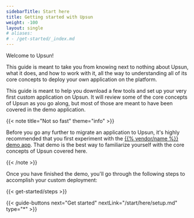 ```yaml
---
sidebarTitle: Start here
title: Getting started with Upsun
weight: -100
layout: single
# aliases:
# - /get-started/_index.md
---
```


Welcome to Upsun!

This guide is meant to take you from knowing next to nothing about Upsun, what it does, and how to work with it, all the way to understanding all of its core concepts to deploy your own application on the platform.

This guide is meant to help you download a few tools and set up your very first custom application on Upsun. 
It will review some of the core concepts of Upsun as you go along, but most of those are meant to have been covered in the demo application.

{{< note title="Not so fast" theme="info" >}}

Before you go any further to migrate an application to Upsun, it's highly recommended that you first experiment with the [{{% vendor/name %}} demo app](https://console.upsun.com/projects/create-project). 
That demo is the best way to familiarize yourself with the core concepts of Upsun covered here.

{{< /note >}}

Once you have finished the demo, you'll go through the following steps to accomplish your custom deployment:

{{< get-started/steps >}}

{{< guide-buttons next="Get started" nextLink="/start/here/setup.md" type="*" >}}
